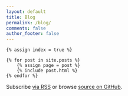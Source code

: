 ```yaml
---
layout: default
title: Blog
permalink: /blog/
comments: false
author_footer: false
---
```


<div>

  	{% assign index = true %}

    {% for post in site.posts %}
		{% assign page = post %}
		{% include post.html %}
    {% endfor %}

  <p class="rss-subscribe">Subscribe <a href="{{ "/feed.xml" | prepend: site.baseurl }}">via RSS</a> or browse <a href="https://github.com/{{ site.github_site_repo }}" target="_blank">source on GitHub</a>.</p>

</div>